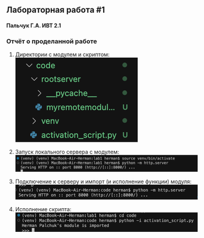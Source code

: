 ## Лабораторная работа #1
#### Пальчук Г.А. ИВТ 2.1

### Отчёт о проделанной работе

1. Директории с модулем и скриптом:
![](images/step1_lab1.png)

2. Запуск локального сервера с модулем:
![](images/step2_lab1.png)

3. Подключение к серверу и импорт (и исполнение функции) модуля:
![](images/step3_lab1.png)

4. Исполнение скрипта:
![](images/step4_lab1.png)